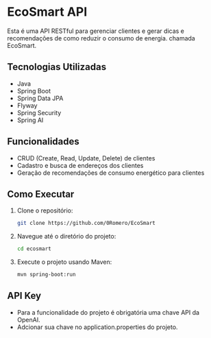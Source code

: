 # EcoSmart API

Esta é uma API RESTful para gerenciar clientes e gerar dicas e recomendações de como reduzir o consumo de energia. chamada EcoSmart.

## Tecnologias Utilizadas

- Java
- Spring Boot
- Spring Data JPA
- Flyway
- Spring Security
- Spring AI
## Funcionalidades

- CRUD (Create, Read, Update, Delete) de clientes
- Cadastro e busca de endereços dos clientes
- Geração de recomendações de consumo energético para clientes

## Como Executar

1. Clone o repositório:

   ```bash
   git clone https://github.com/0Romero/EcoSmart
   ```

2. Navegue até o diretório do projeto:

   ```bash
   cd ecosmart
   ```

3. Execute o projeto usando Maven:

   ```bash
   mvn spring-boot:run
   ```

## API Key 

- Para a funcionalidade do projeto é obrigatória uma chave API da OpenAI. 
- Adcionar sua chave no application.properties do projeto.
